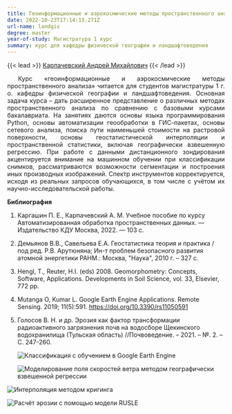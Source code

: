 ```yaml
---
title: Геоинформационные и аэрокосмические методы пространственного анализа
date: 2022-10-23T17:14:13.271Z
url-name: landgis
degree: master
year-of-study: Магистратура 1 курс
summary: курс для кафедры физической географии и ландшафтоведения
---
```

{{< lead >}} [Карпачевский Андрей Михайлович](https://istina.msu.ru/profile/IOWq750/) {{< /lead >}}

<div style="text-align: justify; text-indent: 25px;">
Курс «геоинформационные и аэрокосмические методы пространственного анализа» читается для студентов магистратуры 1 г. о. кафедры физической географии и ландшафтоведения. Основная задача курса – дать расширенное представление о различных методах пространственного анализа по сравнению с базовыми курсами бакалавриата. На занятиях даются основы языка программирования Python, основы автоматизации геообработки в ГИС-пакетах, основы сетевого анализа, поиска пути наименьшей стоимости на растровой поверхности, основы геостатистической интерполяции и пространственной статистики, включая географически взвешенную регрессию. При работе с данными дистанционного зондирования акцентируется внимание на машинном обучении при классификации снимков, рассматриваются возможности сегментации и построения иных производных изображений. Спектр инструментов корректируется, исходя из реальных запросов обучающихся, в том числе с учётом их научно-исследовательской работы. </div>

**Библиография**

1. Каргашин П. Е., Карпачевский А. М. Учебное пособие по курсу Автоматизированная обработка пространственных данных. — Издательство КДУ Москва, 2022. — 103 с.
2. Демьянов В.В., Савельева Е.А. Геостатистика теория и практика / под ред. Р.В. Арутюняна; Ин-т проблем безопасного развития атомной энергетики РАНМ.: Москва, "Наука", 2010 г. – 327 с.
3. Hengl, T., Reuter, H.I. (eds) 2008. Geomorphometry: Concepts, Software, Applications. Developments in Soil Science, vol. 33, Elsevier, 772 pp.
4. Mutanga O, Kumar L. Google Earth Engine Applications. Remote Sensing. 2019; 11(5):591. https://doi.org/10.3390/rs11050591
5. Голосов В. Н. и др. Эрозия как фактор трансформации радиоактивного загрязнения почв на водосборе Щекинского водохранилища (Тульская область) //Почвоведение. – 2021. – №. 2. – С. 247-260.

   ![Классификация с обучением в Google Earth Engine](img/landgis_1_land_gee.png "Классификация с обучением в Google Earth Engine")

   ![Моделирование поля скоростей ветра методом географически взвешенной регрессии](img/landgis_2_land_gwr.png "Моделирование поля скоростей ветра методом географически взвешенной регрессии")

![Интерполяция методом кригинга](img/landgis_3_land_kriging.png "Интерполяция методом кригинга")

![Расчёт эрозии с помощью модели RUSLE](img/landgis_4_land_rusle.png "Расчёт эрозии с помощью модели RUSLE")